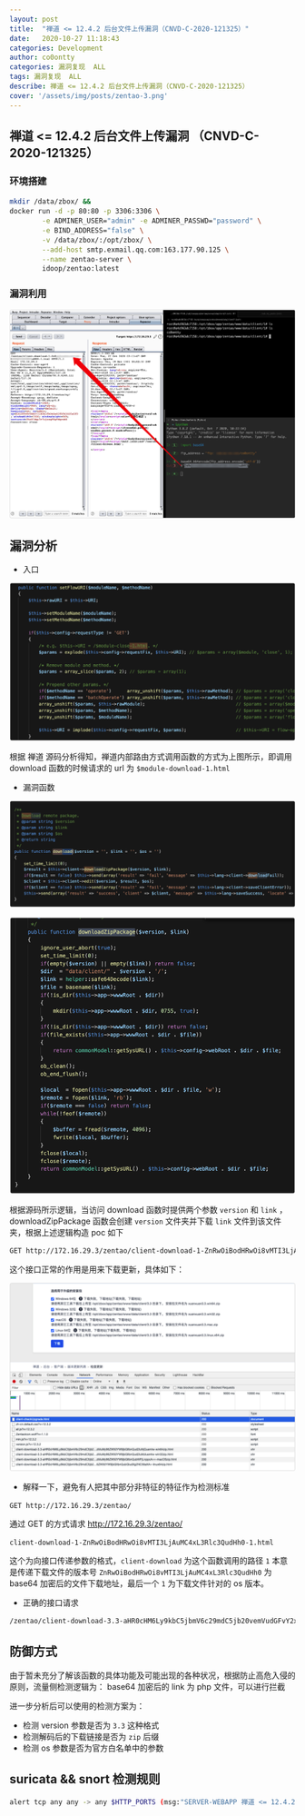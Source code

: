 ```yaml
---
layout: post
title:  "禅道 <= 12.4.2 后台文件上传漏洞（CNVD-C-2020-121325）"
date:   2020-10-27 11:18:43
categories: Development
author: co0ontty
categories: 漏洞复现  ALL
tags: 漏洞复现  ALL
describe: 禅道 <= 12.4.2 后台文件上传漏洞（CNVD-C-2020-121325）
cover: '/assets/img/posts/zentao-3.png'
---
```

## 禅道 <= 12.4.2 后台文件上传漏洞 （CNVD-C-2020-121325）



### 环境搭建

```bash
mkdir /data/zbox/ &&
docker run -d -p 80:80 -p 3306:3306 \
        -e ADMINER_USER="admin" -e ADMINER_PASSWD="password" \
        -e BIND_ADDRESS="false" \
        -v /data/zbox/:/opt/zbox/ \
        --add-host smtp.exmail.qq.com:163.177.90.125 \
        --name zentao-server \
        idoop/zentao:latest
```

### 漏洞利用

![文件上传](/assets/img/posts/zentao-3.png)



## 漏洞分析

- 入口

![文件上传](/assets/img/posts/zentao-4.png)



根据 禅道 源码分析得知，禅道内部路由方式调用函数的方式为上图所示，即调用 download 函数的时候请求的 url 为 `$module-download-1.html`

- 漏洞函数

![文件上传](/assets/img/posts/zentao-1.png)

![文件上传](/assets/img/posts/zentao-2.png)



根据源码所示逻辑，当访问 download 函数时提供两个参数 `version` 和  `link`  ，downloadZipPackage 函数会创建   `version`  文件夹并下载  `link`  文件到该文件夹，根据上述逻辑构造 poc 如下

```html
GET http://172.16.29.3/zentao/client-download-1-ZnRwOiBodHRwOi8vMTI3LjAuMC4xL3Rlc3QudHh0-1.html
```



这个接口正常的作用是用来下载更新，具体如下：

![文件上传](/assets/img/posts/zentao-5.png)

- 解释一下，避免有人把其中部分非特征的特征作为检测标准

`GET http://172.16.29.3/zentao/ ` 

通过 GET 的方式请求 http://172.16.29.3/zentao/

`client-download-1-ZnRwOiBodHRwOi8vMTI3LjAuMC4xL3Rlc3QudHh0-1.html` 

这个为向接口传递参数的格式，`client-download`  为这个函数调用的路径  `1`  本意是传递下载文件的版本号 `ZnRwOiBodHRwOi8vMTI3LjAuMC4xL3Rlc3QudHh0`  为 base64 加密后的文件下载地址，最后一个 `1` 为下载文件针对的 os 版本。



- 正确的接口请求

```html
/zentao/client-download-3.3-aHR0cHM6Ly9kbC5jbmV6c29mdC5jb20vemVudGFvY2xpZW50LzMuMy96ZW50YW9jbGllbnQud2luNjQuemlw-win64zip.html
```

 

## 防御方式

由于暂未充分了解该函数的具体功能及可能出现的各种状况，根据防止高危入侵的原则，流量侧检测逻辑为： base64 加密后的 link 为 php 文件，可以进行拦截

进一步分析后可以使用的检测方案为：

- 检测 version 参数是否为 `3.3` 这种格式
- 检测解码后的下载链接是否为 `zip` 后缀
- 检测 os 参数是否为官方白名单中的参数



## suricata && snort 检测规则
```bash
alert tcp any any -> any $HTTP_PORTS (msg:"SERVER-WEBAPP 禅道 <= 12.4.2 后台文件上传漏洞"; flow:to_server; content:"GET"; http_method; content:"client-download"; http_uri; nocase; fast_pattern; pcre:"/client-download\-.+\-(?!(aHR0cHM6Ly9kbC5jbmV6c29mdC5jb20vemVudGFvY2xpZW50))[a-zA-Z0-9\=]{0,}.+\.html/I"; classtype:web-application-attack; sid:123; rev:1; metadata:2020_10_27,by_co0ontty;)
```
